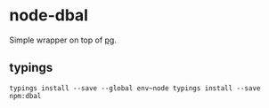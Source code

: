 # node-dbal

Simple wrapper on top of [pg](https://github.com/brianc/node-postgres).

## typings
`typings install --save --global env~node
typings install --save npm:dbal`
